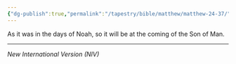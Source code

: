 ```yaml
---
{"dg-publish":true,"permalink":"/tapestry/bible/matthew/matthew-24-37/","title":"Matthew 24:37","hide":true,"tags":["bible-verse","bible-verse"],"dgHomeLink":true,"dgShowLocalGraph":true,"dgEnableSearch":true}
---
```


As it was in the days of Noah, so it will be at the coming of the Son of Man.

---
*New International Version (NIV)*